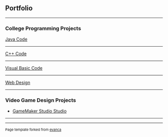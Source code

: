 ## Portfolio

---

### College Programming Projects

[Java Code](https://github.com/DayChevalier/Java)
<!--<img src="images/dummy_thumbnail.jpg?raw=true"/>-->

---
[C++ Code](https://github.com/DayChevalier/C)
<!--<img src="images/dummy_thumbnail.jpg?raw=true"/>-->

---
[Visual Basic Code](https://github.com/DayChevalier/VB)
<!--<img src="images/dummy_thumbnail.jpg?raw=true"/>-->

---
[Web Design](https://github.com/DayChevalier/WebDesign)
<!--<img src="images/dummy_thumbnail.jpg?raw=true"/>-->

---

### Video Game Design Projects

- [GameMaker Studio Studio](https://github.com/DayChevalier/GML)
<!--<img src="images/goodboi.png?raw=true"/>-->
---




---
<p style="font-size:11px">Page template forked from <a href="https://github.com/evanca/quick-portfolio">evanca</a></p>
<!-- Remove above link if you don't want to attibute .-->
